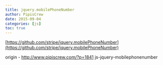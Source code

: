 ```yaml
---
title: jquery.mobilePhoneNumber
author: PipisCrew
date: 2015-09-04
categories: [js]
toc: true
---
```


[https://github.com/stripe/jquery.mobilePhoneNumber](https://github.com/stripe/jquery.mobilePhoneNumber)

origin - http://www.pipiscrew.com/?p=1841 js-jquery-mobilephonenumber